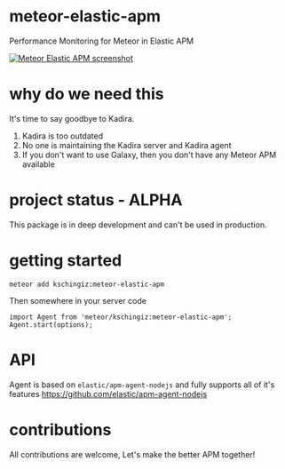 # meteor-elastic-apm
Performance Monitoring for Meteor in Elastic APM

[![Meteor Elastic APM screenshot](https://github.com/kschingiz/meteor-elastic-apm/blob/master/assets/screenshot.png)](https://github.com/kschingiz/meteor-elastic-apm)

# why do we need this
It's time to say goodbye to Kadira.
  1. Kadira is too outdated
  2. No one is maintaining the Kadira server and Kadira agent
  3. If you don't want to use Galaxy, then you don't have any Meteor APM available

# project status - ALPHA
This package is in deep development and can't be used in production.

# getting started
```
meteor add kschingiz:meteor-elastic-apm
```
Then somewhere in your server code
```
import Agent from 'meteor/kschingiz:meteor-elastic-apm';
Agent.start(options);
```

# API
Agent is based on `elastic/apm-agent-nodejs` and fully supports all of it's features https://github.com/elastic/apm-agent-nodejs

# contributions
All contributions are welcome, Let's make the better APM together!
